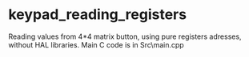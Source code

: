 # keypad_reading_registers
Reading values from 4*4 matrix button, using pure registers adresses, without HAL libraries. 
Main C code is in Src\main.cpp
